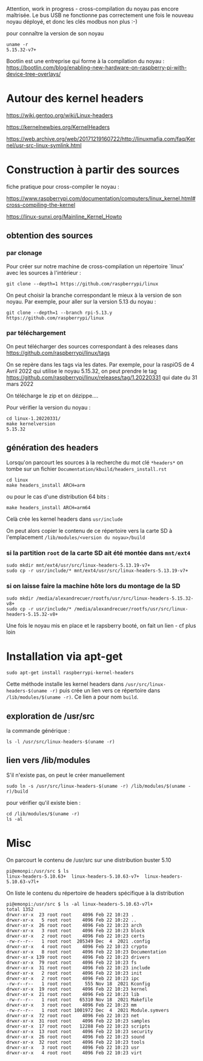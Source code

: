 Attention, work in progress - cross-compilation du noyau pas encore maîtrisée. Le bus USB ne fonctionne pas correctement une fois le nouveau noyau déployé, et donc les clés modbus non plus :-)

pour connaître la version de son noyau

```
uname -r
5.15.32-v7+
```

Bootlin est une entreprise qui forme à la compilation du noyau : https://bootlin.com/blog/enabling-new-hardware-on-raspberry-pi-with-device-tree-overlays/

# Autour des kernel headers

https://wiki.gentoo.org/wiki/Linux-headers

https://kernelnewbies.org/KernelHeaders

https://web.archive.org/web/20171219160722/http://linuxmafia.com/faq/Kernel/usr-src-linux-symlink.html

# Construction à partir des sources

fiche pratique pour cross-compiler le noyau :

https://www.raspberrypi.com/documentation/computers/linux_kernel.html#cross-compiling-the-kernel

https://linux-sunxi.org/Mainline_Kernel_Howto

## obtention des sources 

### par clonage

Pour créer sur notre machine de cross-compilation un répertoire `linux' avec les sources à l'intérieur :
```
git clone --depth=1 https://github.com/raspberrypi/linux
```
On peut choisir la branche correspondant le mieux à la version de son noyau. Par exemple, pour aller sur la version 5.13 du noyau :
```
git clone --depth=1 --branch rpi-5.13.y https://github.com/raspberrypi/linux
```
### par téléchargement

On peut télécharger des sources correspondant à des releases dans https://github.com/raspberrypi/linux/tags

On se repère dans les tags via les dates. Par exemple, pour la raspiOS de 4 Avril 2022 qui utilise le noyau 5.15.32,  on peut prendre le tag https://github.com/raspberrypi/linux/releases/tag/1.20220331 qui date du 31 mars 2022

On télécharge le zip et on dézippe....

Pour vérifier la version du noyau :
```
cd linux-1.20220331/
make kernelversion
5.15.32
```

## génération des headers

Lorsqu'on parcourt les sources à la recherche du mot clé `*headers*` on tombe sur un fichier `Documentation/kbuild/headers_install.rst`
```
cd linux
make headers_install ARCH=arm
```
ou pour le cas d'une distribution 64 bits :
```
make headers_install ARCH=arm64
```
Celà crée les kernel headers dans `usr/include`

On peut alors copier le contenu de ce répertoire vers la carte SD à l'emplacement `/lib/modules/<version du noyau>/build` 

### si la partition `root` de la carte SD ait été montée dans `mnt/ext4`

```
sudo mkdir mnt/ext4/usr/src/linux-headers-5.13.19-v7+
sudo cp -r usr/include/* mnt/ext4/usr/src/linux-headers-5.13.19-v7+
```
### si on laisse faire la machine hôte lors du montage de la SD
```
sudo mkdir /media/alexandrecuer/rootfs/usr/src/linux-headers-5.15.32-v8+
sudo cp -r usr/include/* /media/alexandrecuer/rootfs/usr/src/linux-headers-5.15.32-v8+
```

Une fois le noyau mis en place et le rapsberry booté, on fait un lien - cf plus loin

# Installation via apt-get
```
sudo apt-get install raspberrypi-kernel-headers
```
Cette méthode installe les kernel headers dans `/usr/src/linux-headers-$(uname -r)` puis crée un lien vers ce répertoire dans `/lib/modules/$(uname -r)`. Ce lien a pour nom `build`.

## exploration de /usr/src

la commande générique :
```
ls -l /usr/src/linux-headers-$(uname -r)
```

## lien vers /lib/modules

S'il n'existe pas, on peut le créer manuellement
```
sudo ln -s /usr/src/linux-headers-$(uname -r) /lib/modules/$(uname -r)/build
```
pour vérifier qu'il existe bien :

```
cd /lib/modules/$(uname -r)
ls -al
```

# Misc

On parcourt le contenu de /usr/src sur une distribution buster 5.10
```
pi@emonpi:/usr/src $ ls
linux-headers-5.10.63+  linux-headers-5.10.63-v7+  linux-headers-5.10.63-v7l+
```
On liste le contenu du répertoire de headers spécifique à la distribution
```
pi@emonpi:/usr/src $ ls -al linux-headers-5.10.63-v7l+
total 1352
drwxr-xr-x  23 root root    4096 Feb 22 10:23 .
drwxr-xr-x   5 root root    4096 Feb 22 10:22 ..
drwxr-xr-x  26 root root    4096 Feb 22 10:23 arch
drwxr-xr-x   3 root root    4096 Feb 22 10:23 block
drwxr-xr-x   2 root root    4096 Feb 22 10:23 certs
-rw-r--r--   1 root root  205349 Dec  4  2021 .config
drwxr-xr-x   4 root root    4096 Feb 22 10:23 crypto
drwxr-xr-x   8 root root    4096 Feb 22 10:23 Documentation
drwxr-xr-x 139 root root    4096 Feb 22 10:23 drivers
drwxr-xr-x  79 root root    4096 Feb 22 10:23 fs
drwxr-xr-x  31 root root    4096 Feb 22 10:23 include
drwxr-xr-x   2 root root    4096 Feb 22 10:23 init
drwxr-xr-x   2 root root    4096 Feb 22 10:23 ipc
-rw-r--r--   1 root root     555 Nov 18  2021 Kconfig
drwxr-xr-x  19 root root    4096 Feb 22 10:23 kernel
drwxr-xr-x  21 root root    4096 Feb 22 10:23 lib
-rw-r--r--   1 root root   65310 Nov 18  2021 Makefile
drwxr-xr-x   3 root root    4096 Feb 22 10:23 mm
-rw-r--r--   1 root root 1001972 Dec  4  2021 Module.symvers
drwxr-xr-x  72 root root    4096 Feb 22 10:23 net
drwxr-xr-x  31 root root    4096 Feb 22 10:23 samples
drwxr-xr-x  17 root root   12288 Feb 22 10:23 scripts
drwxr-xr-x  13 root root    4096 Feb 22 10:23 security
drwxr-xr-x  26 root root    4096 Feb 22 10:23 sound
drwxr-xr-x  32 root root    4096 Feb 22 10:23 tools
drwxr-xr-x   3 root root    4096 Feb 22 10:23 usr
drwxr-xr-x   4 root root    4096 Feb 22 10:23 virt
```
